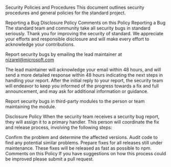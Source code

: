 Security Policies and Procedures
This document outlines security procedures and general policies for the standard project.

Reporting a Bug
Disclosure Policy
Comments on this Policy
Reporting a Bug
The standard team and community take all security bugs in standard seriously. Thank you for improving the security of standard. We appreciate your efforts and responsible disclosure and will make every effort to acknowledge your contributions.

Report security bugs by emailing the lead maintainer at nizarel@microsoft.com

The lead maintainer will acknowledge your email within 48 hours, and will send a more detailed response within 48 hours indicating the next steps in handling your report. After the initial reply to your report, the security team will endeavor to keep you informed of the progress towards a fix and full announcement, and may ask for additional information or guidance.

Report security bugs in third-party modules to the person or team maintaining the module.

Disclosure Policy
When the security team receives a security bug report, they will assign it to a primary handler. This person will coordinate the fix and release process, involving the following steps:

Confirm the problem and determine the affected versions.
Audit code to find any potential similar problems.
Prepare fixes for all releases still under maintenance. These fixes will be released as fast as possible to npm.
Comments on this Policy
If you have suggestions on how this process could be improved please submit a pull request.
